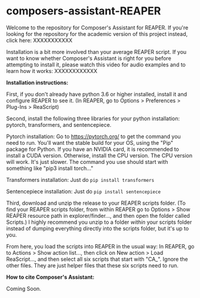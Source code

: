 # composers-assistant-REAPER
Welcome to the repository for Composer's Assistant for REAPER. If you're looking for the repository for the academic version of this project instead, click here: XXXXXXXXXXX

Installation is a bit more involved than your average REAPER script. If you want to know whether Composer's Assistant is right for you before attempting to install it, please watch this video for audio examples and to learn how it works: XXXXXXXXXXXX

**Installation instructions:**

First, if you don't already have python 3.6 or higher installed, install it and configure REAPER to see it. (In REAPER, go to Options > Preferences > Plug-Ins > ReaScript)

Second, install the following three libraries for your python installation: pytorch, transformers, and sentencepiece.

Pytorch installation: Go to https://pytorch.org/ to get the command you need to run. You'll want the stable build for your OS, using the "Pip" package for Python. If you have an NVIDIA card, it is recommended to install a CUDA version. Otherwise, install the CPU version. The CPU version will work. It's just slower. The command you use should start with something like "pip3 install torch..."

Transformers installation: Just do ``pip install transformers``

Sentencepiece installation: Just do ``pip install sentencepiece``

Third, download and unzip the release to your REAPER scripts folder. (To find your REAPER scripts folder, from within REAPER go to Options > Show REAPER resource path in explorer/finder..., and then open the folder called Scripts.) I highly recommend you unzip to a folder *within* your scripts folder instead of dumping everything directly into the scripts folder, but it's up to you.

From here, you load the scripts into REAPER in the usual way: In REAPER, go to Actions > Show action list..., then click on New action > Load ReaScript..., and then select all six scripts that start with "CA_". Ignore the other files. They are just helper files that these six scripts need to run.

**How to cite Composer's Assistant:**

Coming Soon.
